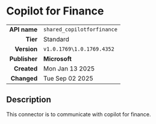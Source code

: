 # Copilot for Finance
| | |
|-:|-|
|**API name**|`shared_copilotforfinance`|
|**Tier**|Standard|
|**Version**|`v1.0.1769\1.0.1769.4352`|
|**Publisher**|**Microsoft**|
|**Created**|Mon Jan 13 2025|
|**Changed**|Tue Sep 02 2025|

## Description
This connector is to communicate with copilot for finance.
